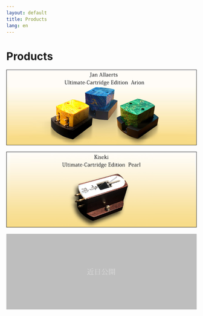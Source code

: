 ```yaml
---
layout: default
title: Products
lang: en
---
```



# Products


[![Cartridge 1](/assets/products/cartridge1.png)](/en/products/cartridge1.html)

[![Cartridge 2](/assets/products/cartridge2.png)](/en/products/cartridge2.html)

![Cartridge 3](/assets/products/not-tappable-box.png)
